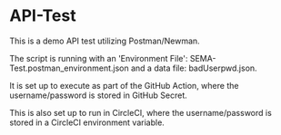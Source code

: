 # API-Test

This is a demo API test utilizing Postman/Newman. 

The script is running with an 'Environment File': SEMA-Test.postman_environment.json and a data file: badUserpwd.json. 

It is set up to execute as part of the GitHub Action, where the username/password is stored in GitHub Secret.

This is also set up to run in CircleCI, where the username/password is stored in a CircleCI environment variable.
